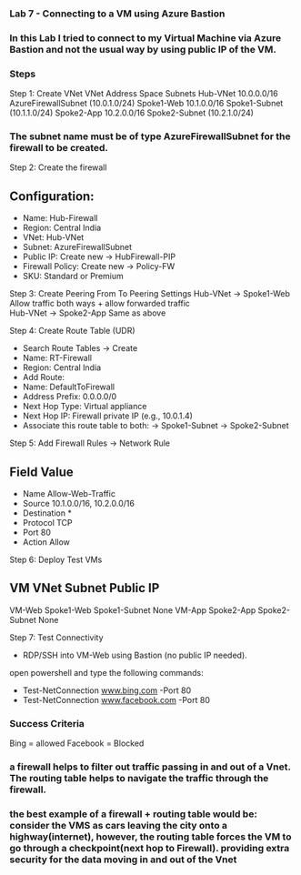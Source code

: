 ### Lab 7 - Connecting to a VM using Azure Bastion

### In this Lab I tried to connect to my Virtual Machine via Azure Bastion and not the usual way by using public IP of the VM.

### Steps
Step 1: Create VNet
VNet	Address Space	Subnets
Hub-VNet	10.0.0.0/16	AzureFirewallSubnet (10.0.1.0/24)
Spoke1-Web	10.1.0.0/16	Spoke1-Subnet (10.1.1.0/24)
Spoke2-App	10.2.0.0/16	Spoke2-Subnet (10.2.1.0/24)

### The subnet name must be of type AzureFirewallSubnet for the firewall to be created.



Step 2: Create the firewall
## Configuration:
- Name: Hub-Firewall
- Region: Central India
- VNet: Hub-VNet
- Subnet: AzureFirewallSubnet
- Public IP: Create new -> HubFirewall-PIP
- Firewall Policy: Create new -> Policy-FW
- SKU: Standard or Premium

Step 3: Create Peering
From	        To	            Peering Settings
Hub-VNet -> Spoke1-Web      	Allow traffic both ways + allow forwarded traffic	
Hub-VNet -> Spoke2-App	        Same as above

Step 4: Create Route Table (UDR)
- Search Route Tables -> Create
- Name: RT-Firewall
- Region: Central India
- Add Route:
- Name: DefaultToFirewall
- Address Prefix: 0.0.0.0/0
- Next Hop Type: Virtual appliance
- Next Hop IP: Firewall private IP (e.g., 10.0.1.4)
- Associate this route table to both:
-> Spoke1-Subnet
-> Spoke2-Subnet


Step 5: Add Firewall Rules
-> Network Rule
## Field	           Value
- Name	           Allow-Web-Traffic
- Source	       10.1.0.0/16, 10.2.0.0/16
- Destination	    *
- Protocol	       TCP
- Port         	   80
- Action	       Allow

Step 6: Deploy Test VMs
##  VM	     VNet     	Subnet	    Public IP
VM-Web	Spoke1-Web	Spoke1-Subnet	None
VM-App	Spoke2-App	Spoke2-Subnet	None

Step 7: Test Connectivity
- RDP/SSH into VM-Web using Bastion (no public IP needed).

open powershell and type the following commands:

- Test-NetConnection www.bing.com -Port 80
- Test-NetConnection www.facebook.com -Port 80

### Success Criteria
Bing = allowed
Facebook = Blocked




### a firewall helps to filter out traffic passing in and out of a Vnet. The routing table helps to navigate the traffic through the firewall.

### the best example of a firewall + routing table would be: consider the VMS as cars leaving the city onto a highway(internet), however, the routing table forces the VM to go through a checkpoint(next hop to Firewall). providing extra security for the data moving in and out of the Vnet


